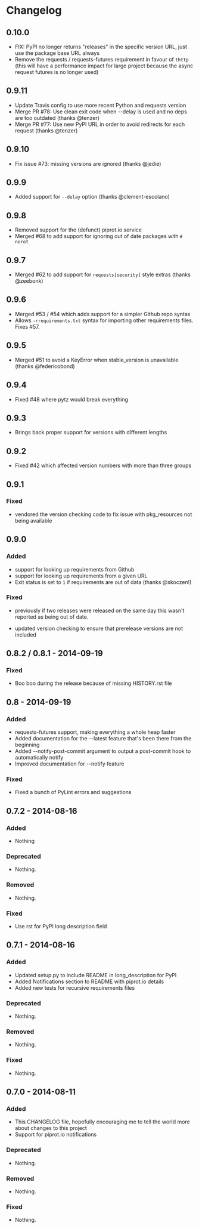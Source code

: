 # Changelog

## 0.10.0

- FIX: PyPI no longer returns "releases" in the specific version URL, just use the package base URL always
- Remove the requests / requests-futures requirement in favour of `thttp` (this will have a performance impact for large project because the async request futures is no longer used)

## 0.9.11

- Update Travis config to use more recent Python and requests version
- Merge PR #78: Use clean exit code when --delay is used and no deps are too outdated (thanks @tenzer)
- Merge PR #77: Use new PyPI URL in order to avoid redirects for each request (thanks @tenzer)


## 0.9.10

- Fix issue #73: missing versions are ignored (thanks @jedie)

## 0.9.9

- Added support for `--delay` option (thanks @clement-escolano)

## 0.9.8

- Removed support for the (defunct) piprot.io service
- Merged #68 to add support for ignoring out of date packages with `# norot`

## 0.9.7

- Merged #62 to add support for `requests[security]` style extras (thanks @zeebonk)

## 0.9.6

- Merged #53 / #54 which adds support for a simpler Github repo syntax
- Allows `-rrequirements.txt` syntax for importing other requirements files. Fixes #57.

## 0.9.5

- Merged #51 to avoid a KeyError when stable_version is unavailable (thanks @federicobond)

## 0.9.4

- Fixed #48 where pytz would break everything

## 0.9.3

- Brings back proper support for versions with different lengths

## 0.9.2

- Fixed #42 which affected version numbers with more than three groups


## 0.9.1

### Fixed

- vendored the version checking code to fix issue with pkg_resources not being
  available


## 0.9.0

### Added

- support for looking up requirements from Github
- support for looking up requirements from a given URL
- Exit status is set to `1` if requirements are out of data (thanks @skoczen!)


### Fixed

- previously if two releases were released on the same day this wasn't
  reported as being out of date.

- updated version checking to ensure that prerelease versions are not included


## 0.8.2 / 0.8.1 - 2014-09-19

### Fixed

- Boo boo during the release because of missing HISTORY.rst file


## 0.8 - 2014-09-19

### Added

-  requests-futures support, making everything a whole heap faster
-  Added documentation for the --latest feature that's been there from
   the beginning
-  Added --notify-post-commit argument to output a post-commit hook to
   automatically notify
-  Improved documentation for --notify feature


### Fixed

-  Fixed a bunch of PyLint errors and suggestions


## 0.7.2 - 2014-08-16

### Added

-  Nothing

### Deprecated

-  Nothing.

### Removed

-  Nothing.

### Fixed

-  Use rst for PyPI long description field


## 0.7.1 - 2014-08-16

### Added

-  Updated setup.py to include README in long\_description for PyPI
-  Added Notifications section to README with piprot.io details
-  Added new tests for recursive requirements files

### Deprecated

-  Nothing.

### Removed

-  Nothing.

### Fixed

-  Nothing.


## 0.7.0 - 2014-08-11

### Added

-  This CHANGELOG file, hopefully encouraging me to tell the world more
   about changes to this project
-  Support for piprot.io notifications

### Deprecated

-  Nothing.

### Removed

-  Nothing.

### Fixed

-  Nothing.
